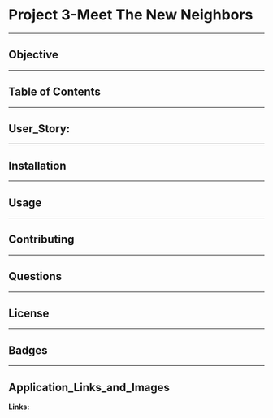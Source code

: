 # Project 3-Meet The New Neighbors
____
## Objective
____
## Table of Contents
____
## User_Story:
____
## Installation 
_____
## Usage 
_____
## Contributing
_____
## Questions
_____
## License
_____
## Badges
_____
## Application_Links_and_Images  
**Links:**  
